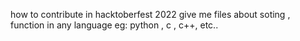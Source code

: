 how to contribute in hacktoberfest 2022
 give me files about soting , function in any language eg: python , c , c++, etc..
